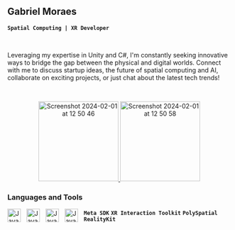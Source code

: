## Gabriel Moraes  
**` Spatial Computing | XR Developer `**

&nbsp;

Leveraging my expertise in Unity and C#, I'm constantly seeking innovative ways to bridge the gap between the physical and digital worlds. Connect with me to discuss startup ideas, the future of spatial computing and AI, collaborate on exciting projects, or just chat about the latest tech trends!

&nbsp;

<p align="center">
  <a href="https://gabrielmoraes.tech">
   <img width="180" alt="Screenshot 2024-02-01 at 12 50 46" src="https://github.com/GabrielM33/GabrielM33/assets/123421871/d01c4e55-6b59-48cd-af58-b85073175cbe">
   <a href="https://linkedin.com/in/g-moraes">
   <img width="180" alt="Screenshot 2024-02-01 at 12 50 58" src="https://github.com/GabrielM33/GabrielM33/assets/123421871/97a9289a-eabc-454e-9f95-ce0b63738ce1">
  </a>
</p>

### Languages and Tools

  <img align="left" alt="Java" width="30px" style="padding-right:10px;" src="https://cdn.jsdelivr.net/gh/devicons/devicon/icons/csharp/csharp-original.svg" />
  <img align="left" alt="Java" width="30px" style="padding-right:10px;" src="https://github.com/GabrielM33/GabrielM33/assets/123421871/21996532-4d33-424e-91f9-427095251d6e" />
  <img align="left" alt="Java" width="30px" style="padding-right:10px;" src="https://cdn.jsdelivr.net/gh/devicons/devicon/icons/python/python-original.svg" />
  <img align="left" alt="Java" width="30px" style="padding-right:10px;" src="https://cdn.jsdelivr.net/gh/devicons/devicon/icons/git/git-original.svg" />

**`Meta SDK`** **`XR Interaction Toolkit`** **`PolySpatial`** **`RealityKit`**
